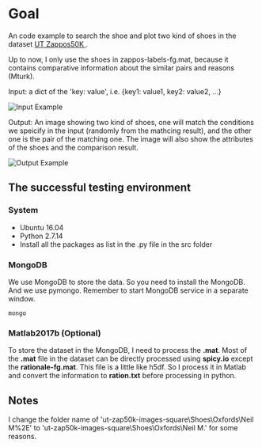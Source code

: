 # Goal
An code example to search the shoe and plot two kind of shoes in the dataset [UT Zappos50K
](http://vision.cs.utexas.edu/projects/finegrained/utzap50k/). 

Up to now, I only use the shoes in zappos-labels-fg.mat, because it contains comparative information about the similar pairs and reasons (Mturk).

Input: a dict of the 'key: value', i.e. {key1: value1, key2: value2, ...}

![Input Example](../InteractiveMode.png)

Output: An image showing two kind of shoes, one will match the conditions we speicify in the input (randomly from the mathcing result), and the other one is the pair of the matching one. The image will also show the attributes of the shoes and the comparison result. 

![Output Example](../Recommend_to_you!.png)

## The successful testing environment

### System

* Ubuntu 16.04
* Python 2.7.14
* Install all the packages as list in the .py file in the src folder

### MongoDB

We use MongoDB to store the data. So you need to install the MongoDB. And we use pymongo. 
Remember to start MongoDB service in a separate window.

	mongo

### Matlab2017b (Optional)

To store the dataset in the MongoDB, I need to process the **.mat**. Most of the **.mat** file in the dataset can be directly processed using **spicy.io** except the **rationale-fg.mat**. This file is a little like h5df. So I process it in Matlab and convert the information to **ration.txt** before processing in python. 

## Notes
I change the folder name of 'ut-zap50k-images-square\Shoes\Oxfords\Neil M%2E' to 'ut-zap50k-images-square\Shoes\Oxfords\Neil M.' for some reasons.
